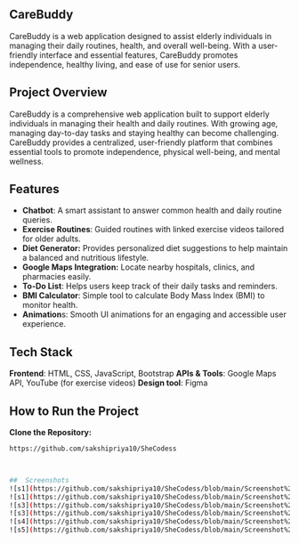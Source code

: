 ## CareBuddy

CareBuddy is a web application designed to assist elderly individuals in managing their daily routines, health, and overall well-being. With a user-friendly interface and essential features, CareBuddy promotes independence, healthy living, and ease of use for senior users.

## Project Overview

CareBuddy is a comprehensive web application built to support elderly individuals in managing their health and daily routines. With growing age, managing day-to-day tasks and staying healthy can become challenging. CareBuddy provides a centralized, user-friendly platform that combines essential tools to promote independence, physical well-being, and mental wellness.

## Features

- **Chatbot**: A smart assistant to answer common health and daily routine queries.
- **Exercise Routines**: Guided routines with linked exercise videos tailored for older adults.
- **Diet Generator:** Provides personalized diet suggestions to help maintain a balanced and nutritious lifestyle.
- **Google Maps Integration:** Locate nearby hospitals, clinics, and pharmacies easily.
- **To-Do List**: Helps users keep track of their daily tasks and reminders.
- **BMI Calculator**: Simple tool to calculate Body Mass Index (BMI) to monitor health.
- **Animation**s: Smooth UI animations for an engaging and accessible user experience.


## Tech Stack

**Frontend**: HTML, CSS, JavaScript, Bootstrap
**APIs & Tools**: Google Maps API, YouTube (for exercise videos)
**Design tool**: Figma

##  How to Run the Project

 **Clone the Repository:**
   ```bash
 https://github.com/sakshipriya10/SheCodess



##  Screenshots
![s1](https://github.com/sakshipriya10/SheCodess/blob/main/Screenshot%202025-04-13%20152844.png)
![s1](https://github.com/sakshipriya10/SheCodess/blob/main/Screenshot%202025-04-13%20152844.png)
![s3](https://github.com/sakshipriya10/SheCodess/blob/main/Screenshot%202025-04-13%20151449.png)
![s3](https://github.com/sakshipriya10/SheCodess/blob/main/Screenshot%202025-04-13%20151702.png)
![s4](https://github.com/sakshipriya10/SheCodess/blob/main/Screenshot%202025-04-13%20152905.png)
![s5](https://github.com/sakshipriya10/SheCodess/blob/main/Screenshot%202025-04-13%20152955.png)


   
   
   
